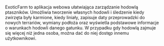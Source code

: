 ExoticFarm to aplikacja webowa ułatwiająca zarządzanie hodowlą ptaszników. Umożliwia tworzenie własnych 
hodowli i śledzenie kiedy zwirzęta były karmione, kiedy liniały, zapisuje daty przeprowadzki do nowych terrariów, 
wymiany podłoża oraz wyświetla podstawowe informacje o warunkach hodowli danego gatunku. W przypadku gdy hodowlą 
zajmuje się więcej niż jedna osoba, można dać do niej dostęp innemu użytkownikowi.
